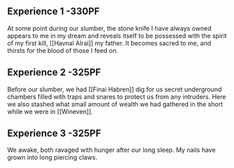 ## Experience 1 -330PF

At some point during our slumber, the stone knife I have always owned appears to me in my dream and reveals itself to be possessed with the spirit of my first kill, [[Havnal Alrai]] my father. It becomes sacred to me, and thirsts for the blood of those I feed on.

## Experience 2 -325PF

Before our slumber, we had [[Finai Habren]] dig for us secret underground chambers filled with traps and snares to protect us from any intruders. Here we also stashed what small amount of wealth we had gathered in the short while we were in [[Wineven]].

## Experience 3 -325PF

We awake, both ravaged with hunger after our long sleep. My nails have grown into long piercing claws.